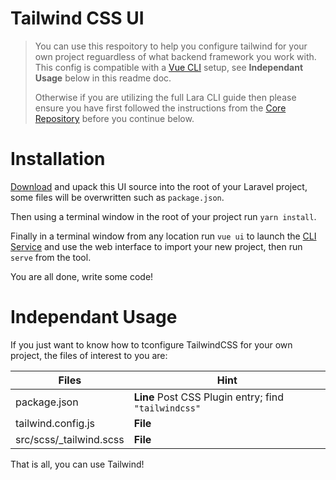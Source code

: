 # Tailwind CSS UI

> You can use this respoitory to help you configure tailwind for your own project reguardless of what backend framework you work with.
> This config is compatible with a [Vue CLI](https://cli.vuejs.org/) setup, see **Independant Usage** below in this readme doc.
>
> Otherwise if you are utilizing the full Lara CLI guide then please ensure you have first followed the instructions from the [Core Repository](https://github.com/laracli/core) before you continue below.


# Installation

[Download](https://github.com/laracli/ui-tailwind/archive/master.zip) and upack this UI source into the root of your Laravel project, some files will be overwritten such as `package.json`.

Then using a terminal window in the root of your project run `yarn install`.

Finally in a terminal window from any location run `vue ui` to launch the [CLI Service](https://cli.vuejs.org/guide/cli-service.html#cli-service) and use the web interface to import your new project, then run `serve` from the tool.

You are all done, write some code!

# Independant Usage

If you just want to know how to tconfigure TailwindCSS for your own project, the files of interest to you are:

| Files | Hint |
| - | - |
| package.json | **Line** Post CSS Plugin entry; find `"tailwindcss"` |
| tailwind.config.js | **File** |
| src/scss/\_tailwind.scss | **File** |

That is all, you can use Tailwind!
